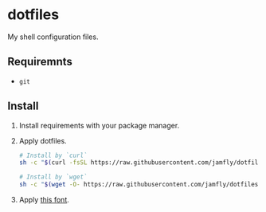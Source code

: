 # dotfiles

My shell configuration files.

## Requiremnts

- `git`

## Install

1. Install requirements with your package manager.
2. Apply dotfiles.

    ```sh
    # Install by `curl`
    sh -c "$(curl -fsSL https://raw.githubusercontent.com/jamfly/dotfiles/master/install.sh)"

    # Install by `wget`
    sh -c "$(wget -O- https://raw.githubusercontent.com/jamfly/dotfiles/master/install.sh)"
    ```
3. Apply [this font](https://github.com/ryanoasis/nerd-fonts/blob/master/patched-fonts/Meslo/S/Regular/complete/Meslo%20LG%20S%20Regular%20Nerd%20Font%20Complete.ttf).
